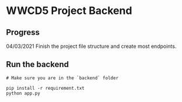 # WWCD5 Project Backend

## Progress

04/03/2021 Finish the project file structure and create most endpoints. 




## Run the backend

```
# Make sure you are in the `backend` folder

pip install -r requirement.txt
python app.py
```










